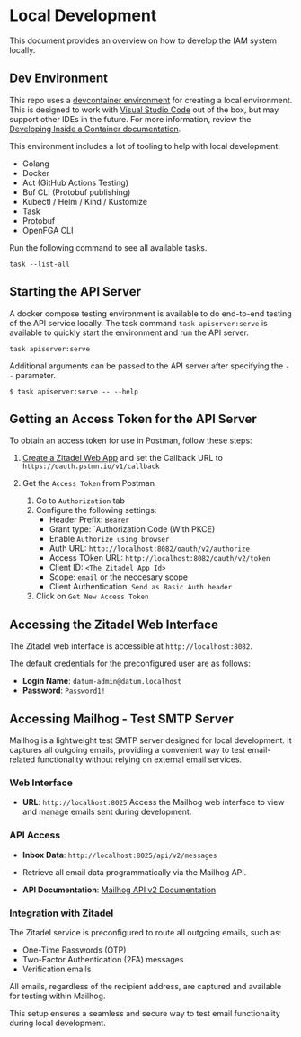 # Local Development

This document provides an overview on how to develop the IAM system locally.

## Dev Environment

This repo uses a [devcontainer environment][devcontainer] for creating a local
environment. This is designed to work with [Visual Studio Code][vscode] out of
the box, but may support other IDEs in the future. For more information, review
the [Developing Inside a Container documentation][vscode-devcontainer].

[devcontainer]: https://containers.dev
[vscode]: https://code.visualstudio.com/
[vscode-devcontainer]:
    https://code.visualstudio.com/docs/devcontainers/containers

This environment includes a lot of tooling to help with local development:

- Golang
- Docker
- Act (GitHub Actions Testing)
- Buf CLI (Protobuf publishing)
- Kubectl / Helm / Kind / Kustomize
- Task
- Protobuf
- OpenFGA CLI

Run the following command to see all available tasks.

```shell
task --list-all
```

## Starting the API Server

A docker compose testing environment is available to do end-to-end testing of
the API service locally. The task command `task apiserver:serve` is available to
quickly start the environment and run the API server.

```shell
task apiserver:serve
```

Additional arguments can be passed to the API server after specifying the `--`
parameter.

```shell
$ task apiserver:serve -- --help
```

## Getting an Access Token for the API Server

To obtain an access token for use in Postman, follow these steps:

1. [Create a Zitadel Web
   App](https://github.com/datum-cloud/auth-playground/blob/main/providers/zitadel/README.md#-setting-up-zitadel-for-auth-playground-with-gogle-identity-provider)
   and set the Callback URL to `https://oauth.pstmn.io/v1/callback`

2. Get the `Access Token` from Postman
   1. Go to `Authorization` tab
   2. Configure the following settings:
      - Header Prefix: `Bearer`
      - Grant type: `Authorization Code (With PKCE)
      - Enable `Authorize using browser`
      - Auth URL: `http://localhost:8082/oauth/v2/authorize`
      - Access TOken URL: `http://localhost:8082/oauth/v2/token`
      -  Client ID: `<The Zitadel App Id>`
      -  Scope: `email` or the neccesary scope
      -  Client Authentication: `Send as Basic Auth header`
   3. Click on `Get New Access Token`

## Accessing the Zitadel Web Interface

The Zitadel web interface is accessible at `http://localhost:8082`.

The default credentials for the preconfigured user are as follows:

- **Login Name**: `datum-admin@datum.localhost`
- **Password**: `Password1!`

## Accessing Mailhog - Test SMTP Server

Mailhog is a lightweight test SMTP server designed for local development. It captures all outgoing emails, providing a convenient way to test email-related functionality without relying on external email services.

### Web Interface

- **URL**: `http://localhost:8025`
  Access the Mailhog web interface to view and manage emails sent during development.

### API Access

- **Inbox Data**: `http://localhost:8025/api/v2/messages`
- 
  Retrieve all email data programmatically via the Mailhog API.

- **API Documentation**: [Mailhog API v2 Documentation](https://github.com/mailhog/MailHog/tree/master/docs/APIv2)

### Integration with Zitadel

The Zitadel service is preconfigured to route all outgoing emails, such as:

- One-Time Passwords (OTP)
- Two-Factor Authentication (2FA) messages
- Verification emails

All emails, regardless of the recipient address, are captured and available for testing within Mailhog.

This setup ensures a seamless and secure way to test email functionality during local development.

